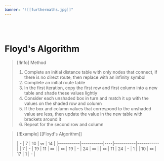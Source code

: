 ```yaml
---
banner: "![[furthermaths.jpg]]"
---
```

<div class="title">​</div>
<div class="title">​</div>

# Floyd's Algorithm

> [!Info] Method
> 1. Complete an initial distance table with only nodes that connect, if there is no direct route, then replace with an infinity symbol
> 2. Complete an initial route table
> 3. In the first iteration, copy the first row and first column into a new table and shade these values lightly
> 4. Consider each unshaded box in turn and match it up with the values on the shaded row and column
> 5. If the box and column values that correspond to the unshaded value are less, then update the value in the new table with brackets around it
> 6. Repeat for the second row and column

> [!Example] [[Floyd's Algorithm]] 
> 
> | -         | 7         | 10 | $\infty$ | 14        |
|-----------|-----------|----|-----------|-----------|
| 7         | -         | 19 | 11        | $\infty$ |
| $\infty$ | 19        | -  | 24        | $\infty$ |
| $\infty$ | 11        | 24 | -         | 1         |
| 10        | $\infty$ | 17 | 1         | -         |
